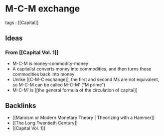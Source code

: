 # M-C-M exchange

tags
: [[Capital]]


## Ideas


### From [[Capital Vol. 1]]

-   M-C-M is money-commodity-money
-   A capitalist converts money into commodities, and then turns those commodities back into money
-   Unlike [[C-M-C exchange]], the first and second Ms are not equivalent, so M-C-M can be called M-C-M&rsquo; (&ldquo;M prime&rdquo;)
-   M-C-M&rsquo; is [[the general formula of the circulation of capital]]


## Backlinks

-   [[Marxism or Modern Monetary Theory | Theorizing with a Hammer]]
-   [[The Long Twentieth Century]]
-   [[Capital Vol. 1]]
